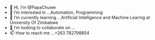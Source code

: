 - 👋 Hi, I’m @PapaChuwe
- 👀 I’m interested in ...Automation, Programming
- 🌱 I’m currently learning ...Artificial Intelligence and Machine Learnig at University Of Zimbabwe
- 💞️ I’m looking to collaborate on ...
- 📫 How to reach me ...+263 782798854

<!---
PapaChuwe/PapaChuwe is a ✨ special ✨ repository because its `README.md` (this file) appears on your GitHub profile.
You can click the Preview link to take a look at your changes.
--->
